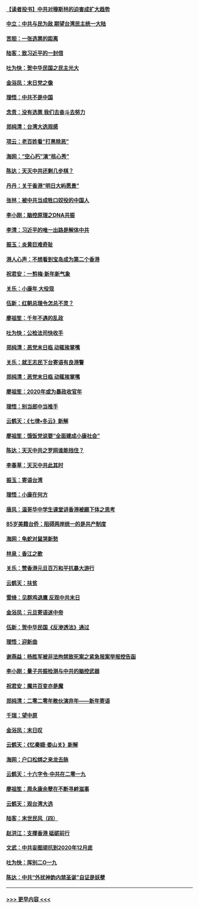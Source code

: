 #### [【读者投书】中共对穆斯林的迫害成扩大趋势](../pages/nsc993/n11791371.md?t=01141431) 
#### [中立：中共与民为敌 期望台湾民主统一大陆](../pages/nsc993/n11790392.md?t=01141431) 
#### [苦胆：一张选票的距离](../pages/nsc993/n11788914.md?t=01141431) 
#### [陆客：致习近平的一封信](../pages/nsc993/n11788867.md?t=01141431) 
#### [吐为快：贺中华民国之民主光大](../pages/nsc993/n11788618.md?t=01141431) 
#### [金浴凤：末日党之像](../pages/nsc993/n11787475.md?t=01141431) 
#### [理悟：中共不是中国](../pages/nsc993/n11787463.md?t=01141431) 
#### [念贲：没有选票  我们去奋斗去努力](../pages/nsc993/n11787398.md?t=01141431) 
#### [郑纯清：台湾大选观感](../pages/nsc993/n11786210.md?t=01141431) 
#### [项云：老百姓看“打黑除恶”](../pages/nsc993/n11785398.md?t=01141431) 
#### [海网：“空心朽”演“核心秀”](../pages/nsc993/n11783874.md?t=01141431) 
#### [陈达：天灭中共还剩几步棋？](../pages/nsc993/n11783719.md?t=01141431) 
#### [丹丹：关于香港“明日大屿愿景”](../pages/nsc993/n11783273.md?t=01141431) 
#### [张林：被中共当成牲口奴役的中国人](../pages/nsc993/n11782397.md?t=01141431) 
#### [李小刚：脑控原理之DNA共振](../pages/nsc993/n11780962.md?t=01141431) 
#### [李清：习近平的唯一出路是解体中共](../pages/nsc993/n11780866.md?t=01141431) 
#### [振玉：炎黄巨难奇耻](../pages/nsc993/n11779632.md?t=01141431) 
#### [港人心声：不想看到宝岛成为第二个香港](../pages/nsc993/n11778817.md?t=01141431) 
#### [祝君安：一剪梅‧新年新气象](../pages/nsc993/n11776340.md?t=01141431) 
#### [关乐：小康年 大役现](../pages/nsc993/n11774213.md?t=01141431) 
#### [伍新：红朝总理令怎总不灵？](../pages/nsc993/n11770813.md?t=01141431) 
#### [廖祖笙：千年不遇的乱政](../pages/nsc993/n11770373.md?t=01141431) 
#### [吐为快：公检法司快收手](../pages/nsc993/n11770359.md?t=01141431) 
#### [郑纯清：恶党末日临 动辄挨掌嘴](../pages/nsc993/n11769912.md?t=01141431) 
#### [关乐：就王志民下台寄语有良港警](../pages/nsc993/n11769903.md?t=01141431) 
#### [郑纯清：恶党末日临 动辄挨掌嘴](../pages/nsc993/n11769356.md?t=01141431) 
#### [廖祖笙：2020年或为暴政收官年](../pages/nsc993/n11768216.md?t=01141431) 
#### [理悟：别当郎中当推手](../pages/nsc993/n11768243.md?t=01141431) 
#### [云鹤天：《七律▪冬云》新解](../pages/nsc993/n11768204.md?t=01141431) 
#### [廖祖笙：饿饭党说要“全面建成小康社会”](../pages/nsc993/n11767482.md?t=01141431) 
#### [陈达：天灭中共之罗网谁能挡住？](../pages/nsc993/n11767465.md?t=01141431) 
#### [李春草：天灭中共此其时](../pages/nsc993/n11767452.md?t=01141431) 
#### [振玉：寄语台湾](../pages/nsc993/n11767432.md?t=01141431) 
#### [理悟：小康在何方](../pages/nsc993/n11767394.md?t=01141431) 
#### [唐风：温哥华中学生课堂讲香港被踢下体之思考](../pages/nsc993/n11766848.md?t=01141431) 
#### [85岁美籍台侨：阻碍两岸统一的是共产制度](../pages/nsc993/n11765043.md?t=01141431) 
#### [海网：龟蛇对鼠哭新愁](../pages/nsc993/n11764895.md?t=01141431) 
#### [林泉：香江之歌](../pages/nsc993/n11764415.md?t=01141431) 
#### [关乐：赞香港元旦百万和平抗暴大游行](../pages/nsc993/n11764382.md?t=01141431) 
#### [云鹤天：扶贫](../pages/nsc993/n11764245.md?t=01141431) 
#### [雪绮：见群鸡退鹰  反观中共末日](../pages/nsc993/n11762112.md?t=01141431) 
#### [金浴凤：元旦寄语迷中帝](../pages/nsc993/n11761788.md?t=01141431) 
#### [伍新：贺中华民国《反渗透法》通过](../pages/nsc993/n11761994.md?t=01141431) 
#### [理悟：迎新曲](../pages/nsc993/n11761152.md?t=01141431) 
#### [谢燕益：杨胜军被非法拘禁致死案之紧急报案举报控告函](../pages/nsc993/n11756134.md?t=01141431) 
#### [李小刚：量子共振检测与中共的脑控武器](../pages/nsc993/n11754518.md?t=01141431) 
#### [祝君安：魔共百变亦是魔](../pages/nsc993/n11754469.md?t=01141431) 
#### [郑纯清：二零二零年散伙演弃年——新年寄语](../pages/nsc993/n11754195.md?t=01141431) 
#### [千瑞：望中原](../pages/nsc993/n11754159.md?t=01141431) 
#### [金浴凤：末日叹](../pages/nsc993/n11752359.md?t=01141431) 
#### [云鹤天：《忆秦娥‧娄山关》新解](../pages/nsc993/n11752348.md?t=01141431) 
#### [海网：户口松绑之来龙去脉](../pages/nsc993/n11752328.md?t=01141431) 
#### [云鹤天：十六字令‧中共在二零一九](../pages/nsc993/n11752305.md?t=01141431) 
#### [廖祖笙：周永康余孽在不断寻衅滋事](../pages/nsc993/n11751013.md?t=01141431) 
#### [云鹤天：观台湾大选](../pages/nsc993/n11751007.md?t=01141431) 
#### [陆客：末世民风（四）](../pages/nsc993/n11749203.md?t=01141431) 
#### [赵洪江：支撑香港 砥砺前行](../pages/nsc993/n11748482.md?t=01141431) 
#### [文武：中共妄图顽抗到2020年12月底](../pages/nsc993/n11748446.md?t=01141431) 
#### [吐为快：挥别二O一九](../pages/nsc993/n11748411.md?t=01141431) 
#### [陈达：中共“外扰神韵内禁圣诞”自证是妖孽](../pages/nsc993/n11748226.md?t=01141431) 

----
#### [ >>> 更早内容 <<< ](../indexes/nsc993-earlier.md)
